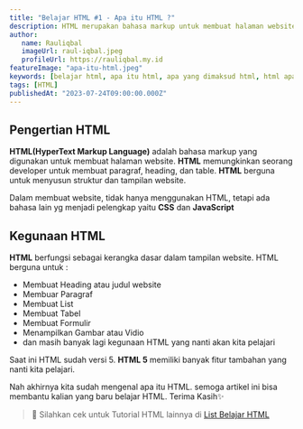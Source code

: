 ```yaml
---
title: "Belajar HTML #1 - Apa itu HTML ?"
description: HTML merupakan bahasa markup untuk membuat halaman website.
author:
   name: Rauliqbal
   imageUrl: raul-iqbal.jpeg
   profileUrl: https://rauliqbal.my.id
featureImage: "apa-itu-html.jpeg"
keywords: [belajar html, apa itu html, apa yang dimaksud html, html apa]
tags: [HTML]
publishedAt: "2023-07-24T09:00:00.000Z"
---
```


## Pengertian HTML

**HTML(HyperText Markup Language)** adalah bahasa markup yang digunakan untuk membuat halaman website. **HTML** memungkinkan seorang developer untuk membuat paragraf, heading, dan table. **HTML** berguna untuk menyusun struktur dan tampilan website.

Dalam membuat website, tidak hanya menggunakan HTML, tetapi ada bahasa lain yg menjadi pelengkap yaitu **CSS** dan **JavaScript**

## Kegunaan HTML

**HTML** berfungsi sebagai kerangka dasar dalam tampilan website. HTML berguna untuk :

-  Membuat Heading atau judul website
-  Membuar Paragraf
-  Membuat List
-  Membuat Tabel
-  Membuat Formulir
-  Menampilkan Gambar atau Vidio
-  dan masih banyak lagi kegunaan HTML yang nanti akan kita pelajari

Saat ini HTML sudah versi 5. **HTML 5** memiliki banyak fitur tambahan yang nanti kita pelajari.

Nah akhirnya kita sudah mengenal apa itu HTML. semoga artikel ini bisa membantu kalian yang baru belajar HTML. Terima Kasih✨

> 📖 Silahkan cek untuk Tutorial HTML lainnya di <a class="text-blue-500" href="/tutorial/html">List Belajar HTML</a>
